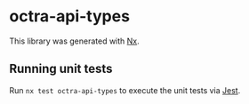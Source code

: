 # octra-api-types

This library was generated with [Nx](https://nx.dev).

## Running unit tests

Run `nx test octra-api-types` to execute the unit tests via [Jest](https://jestjs.io).
